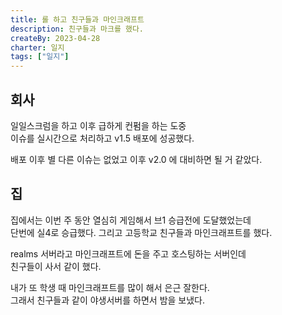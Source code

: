```yaml
---
title: 롤 하고 친구들과 마인크래프트
description: 친구들과 마크를 했다.
createBy: 2023-04-28
charter: 일지
tags: ["일지"]
---
```


## 회사

일일스크럼을 하고 이후 급하게 컨펌을 하는 도중  
이슈를 실시간으로 처리하고 v1.5 배포에 성공했다.

배포 이후 별 다른 이슈는 없었고 이후 v2.0 에 대비하면 될 거 같았다.

## 집

집에서는 이번 주 동안 열심히 게임해서 브1 승급전에 도달했었는데  
단번에 실4로 승급했다. 그리고 고등학교 친구들과 마인크래프트를 했다.

realms 서버라고 마인크래프트에 돈을 주고 호스팅하는 서버인데  
친구들이 사서 같이 했다.

내가 또 학생 때 마인크래프트를 많이 해서 은근 잘한다.  
그래서 친구들과 같이 야생서버를 하면서 밤을 보냈다.

